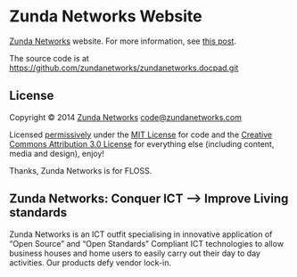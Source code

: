 Zunda Networks Website
======================
[Zunda Networks](http://zundanetworks.com) website.
For more information, see [this post](http://www.zundanetworks.com/2014/02/05/zunda-launched/).

The source code is at <https://github.com/zundanetworks/zundanetworks.docpad.git>

## License

Copyright © 2014 [Zunda Networks](http://zundanetworks.com) <code@zundanetworks.com>

Licensed [permissively](http://en.wikipedia.org/wiki/Permissive_free_software_licence) under the [MIT License](http://creativecommons.org/licenses/MIT/) for code and the [Creative Commons Attribution 3.0 License](http://creativecommons.org/licenses/by/3.0/) for everything else (including content, media and design), enjoy!

Thanks, Zunda Networks is for FLOSS.

## Zunda Networks: Conquer ICT ⟶ Improve Living standards

Zunda Networks is an ICT outfit specialising in innovative application of “Open Source” and “Open Standards” Compliant ICT technologies to allow business houses and home users to easily carry out their day to day activities. Our products defy vendor lock-in.
